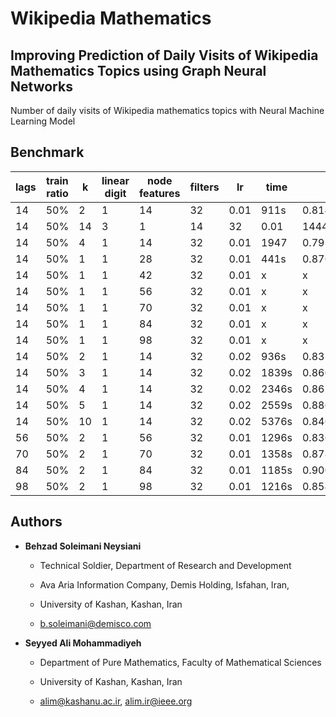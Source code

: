 # Wikipedia Mathematics

## Improving Prediction of Daily Visits of Wikipedia Mathematics Topics using Graph Neural Networks

Number of daily visits of Wikipedia mathematics topics with Neural Machine Learning Model

## Benchmark

| lags | train ratio | k  | linear digit | node features | filters |  lr  |  time  |  error  |
| ---- | ----------- | -- | ------------ | ------------- | ------- | ---- | ------ | ------- |
| 14   | 50%         | 2  |       1      |    14   | 32 | 0.01 | 911s | 0.8143236637115479 |
| 14   | 50%         | 14   | 3  |       1      |    14   | 32 | 0.01 | 1444s | 0.8163800835609436 |
| 14   | 50%         | 4 | 1 | 14 | 32 | 0.01 | 1947 | 0.7932114601135254 |
| 14   | 50%         | 1 | 1 | 28 | 32 | 0.01 | 441s | 0.8761430382728577 |
| 14   | 50%         | 1 | 1 | 42 | 32 | 0.01 | x | x |
| 14   | 50%         | 1 | 1 | 56 | 32 | 0.01 | x | x |
| 14   | 50%         | 1 | 1 | 70 | 32 | 0.01 | x | x |
| 14   | 50%         | 1 | 1 | 84 | 32 | 0.01 | x | x |
| 14   | 50%         | 1 | 1 | 98 | 32 | 0.01 | x | x |
| 14   | 50%         | 2 | 1 | 14 | 32 | 0.02 | 936s | 0.8355252742767334 |
| 14   | 50%         | 3 | 1 | 14 | 32 | 0.02 | 1839s | 0.8604558110237122 |
| 14   | 50%         | 4 | 1 | 14 | 32 | 0.02 | 2346s | 0.8616055846214294 |
| 14   | 50%         | 5 | 1 | 14 | 32 | 0.02 | 2559s | 0.8867608308792114 |
| 14   | 50%         | 10 | 1 | 14 | 32 | 0.02 | 5376s | 0.8464503288269043 |
| 56  | 50% | 2 | 1 | 56 | 32 | 0.01 | 1296s | 0.8364545106887817 | 
| 70  | 50% | 2 | 1 | 70 | 32 | 0.01 | 1358s | 0.8788001537322998 | 
| 84  | 50% | 2 | 1 | 84 | 32 | 0.01 | 1185s | 0.9005643129348755 | 
| 98  | 50% | 2 | 1 | 98 | 32 | 0.01 | 1216s | 0.8543722629547119 | 

## Authors

- **Behzad Soleimani Neysiani**

  - Technical Soldier, Department of Research and Development

  - Ava Aria Information Company, Demis Holding, Isfahan, Iran,

  - University of Kashan, Kashan, Iran

  - b.soleimani@demisco.com

- **Seyyed Ali Mohammadiyeh**

  - Department of Pure Mathematics, Faculty of Mathematical Sciences

  - University of Kashan, Kashan, Iran

  - alim@kashanu.ac.ir, alim.ir@ieee.org


